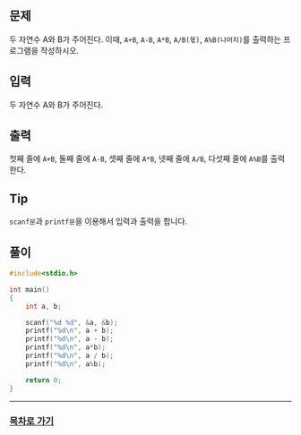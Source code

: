 ## 문제

두 자연수 A와 B가 주어진다. 이때, `A+B`, `A-B`, `A*B`, `A/B(몫)`, `A%B(나머지)`를 출력하는 프로그램을 작성하시오.

## 입력

두 자연수 A와 B가 주어진다.

## 출력

첫째 줄에 `A+B`, 둘째 줄에 `A-B`, 셋째 줄에 `A*B`, 넷째 줄에 `A/B`,
다섯째 줄에 `A%B`를 출력한다.

## Tip

`scanf문`과 `printf문`을 이용해서 입력과 출력을 합니다.

## 풀이
```c
#include<stdio.h>

int main()
{
	int a, b;

	scanf("%d %d", &a, &b);
	printf("%d\n", a + b);
	printf("%d\n", a - b);
	printf("%d\n", a*b);
	printf("%d\n", a / b);
	printf("%d\n", a%b);

	return 0;
}
```
---

### [목차로 가기](./../../../../)
